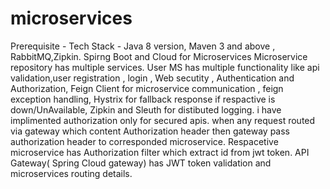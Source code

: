 # microservices
 Prerequisite  -  Tech Stack - Java 8 version, Maven 3 and above , RabbitMQ,Zipkin.
Spirng Boot and Cloud for Microservices
Microservice repository has multiple services.
User MS has multiple functionality like  api validation,user registration , login , Web secutity , Authentication and Authorization, Feign Client for microservice communication , 
feign exception handling, Hystrix for fallback response if respactive is down/UnAvailable, Zipkin and Sleuth for distibuted logging.
i have implimented authorization only for secured apis. when any request routed via gateway which content Authorization header
then gateway pass authorization header to corresponded microservice. Respacetive microservice has Authorization filter which extract id from jwt token.
API Gateway( Spring Cloud gateway) has JWT token validation and microservices routing details.

